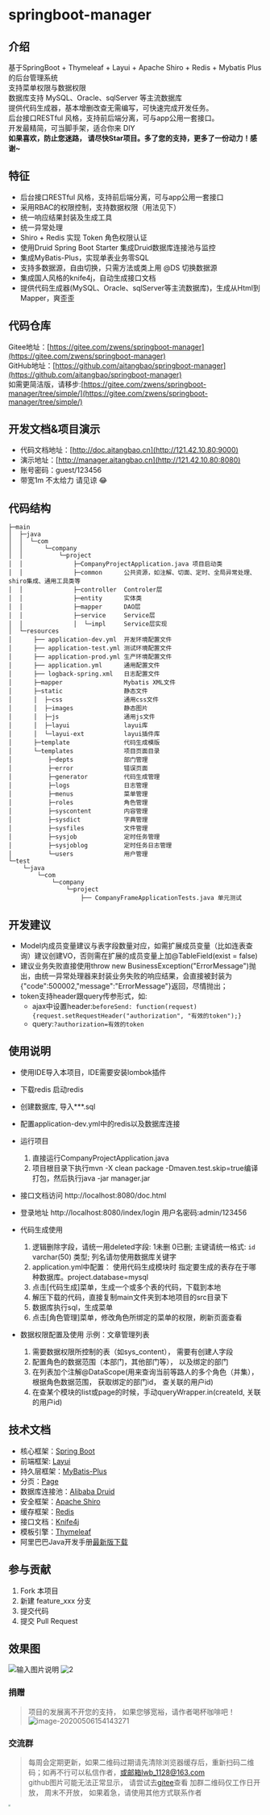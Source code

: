 # springboot-manager

## 介绍
基于SpringBoot + Thymeleaf + Layui + Apache Shiro + Redis + Mybatis Plus 的后台管理系统  
支持菜单权限与数据权限    
数据库支持 MySQL、Oracle、sqlServer 等主流数据库  
提供代码生成器，基本增删改查无需编写，可快速完成开发任务。  
后台接口RESTful 风格，支持前后端分离，可与app公用一套接口。  
开发最精简，可当脚手架，适合你来 DIY  
**如果喜欢，防止您迷路， 请尽快Star项目。多了您的支持，更多了一份动力！感谢~**

## 特征
- 后台接口RESTful 风格，支持前后端分离，可与app公用一套接口
- 采用RBAC的权限控制，支持数据权限（用法见下）
- 统一响应结果封装及生成工具
- 统一异常处理
- Shiro + Redis 实现 Token 角色权限认证
- 使用Druid Spring Boot Starter 集成Druid数据库连接池与监控
- 集成MyBatis-Plus，实现单表业务零SQL
- 支持多数据源，自由切换，只需方法或类上用 @DS 切换数据源
- 集成国人风格的knife4j，自动生成接口文档
- 提供代码生成器(MySQL、Oracle、sqlServer等主流数据库)，生成从Html到Mapper，爽歪歪  

## 代码仓库
Gitee地址：[https://gitee.com/zwens/springboot-manager](https://gitee.com/zwens/springboot-manager)   
GitHub地址：[https://github.com/aitangbao/springboot-manager](https://github.com/aitangbao/springboot-manager)  
如需更简洁版，请移步:[https://gitee.com/zwens/springboot-manager/tree/simple/](https://gitee.com/zwens/springboot-manager/tree/simple/) 

## 开发文档&项目演示
- 代码文档地址：[http://doc.aitangbao.cn](http://121.42.10.80:9000)
- 演示地址：[http://manager.aitangbao.cn](http://121.42.10.80:8080)
- 账号密码：guest/123456
- 带宽1m 不太给力 请见谅 :joy:

## 代码结构
```
├─main
│  ├─java
│  │  └─com
│  │      └─company
│  │          └─project
│  │              ├─CompanyProjectApplication.java 项目启动类
│  │              ├─common      公共资源，如注解、切面、定时、全局异常处理、shiro集成、通用工具类等
│  │              ├─controller  Controler层
│  │              ├─entity      实体类
│  │              ├─mapper      DAO层
│  │              ├─service     Service层
│  │              │  └─impl     Service层实现
│  └─resources
│      ├── application-dev.yml  开发环境配置文件
│      ├── application-test.yml 测试环境配置文件
│      ├── application-prod.yml 生产环境配置文件
│      ├── application.yml      通用配置文件
│      ├── logback-spring.xml   日志配置文件
│      ├─mapper                 Mybatis XML文件
│      ├─static                 静态文件
│      │  ├─css                 通用css文件
│      │  ├─images              静态图片
│      │  ├─js                  通用js文件
│      │  ├─layui               layui库
│      │  └─layui-ext           layui插件库
│      ├─template               代码生成模版
│      └─templates              项目页面目录
│          ├─depts              部门管理
│          ├─error              错误页面
│          ├─generator          代码生成管理
│          ├─logs               日志管理
│          ├─menus              菜单管理
│          ├─roles              角色管理
│          ├─syscontent         内容管理
│          ├─sysdict            字典管理
│          ├─sysfiles           文件管理
│          ├─sysjob             定时任务管理
│          ├─sysjoblog          定时任务日志管理
│          └─users              用户管理
└─test
    └─java
        └─com
            └─company
                └─project
                    ├── CompanyFrameApplicationTests.java 单元测试
```

## 开发建议
- Model内成员变量建议与表字段数量对应，如需扩展成员变量（比如连表查询）建议创建VO，否则需在扩展的成员变量上加@TableField(exist = false)
- 建议业务失败直接使用throw new BusinessException("ErrorMessage")抛出，由统一异常处理器来封装业务失败的响应结果，会直接被封装为{"code":500002,"message":"ErrorMessage"}返回，尽情抛出；
- token支持header跟query传参形式，如:
    - ajax中设置header:```beforeSend: function(request) {request.setRequestHeader("authorization", "有效的token");}```
    - query:```?authorization=有效的token ```

## 使用说明
- 使用IDE导入本项目，IDE需要安装lombok插件
- 下载redis 启动redis
- 创建数据库, 导入***.sql
- 配置application-dev.yml中的redis以及数据库连接
- 运行项目
   	1. 直接运行CompanyProjectApplication.java
	2. 项目根目录下执行mvn -X clean package -Dmaven.test.skip=true编译打包，然后执行java -jar manager.jar
- 接口文档访问 http://localhost:8080/doc.html
- 登录地址 http://localhost:8080/index/login 用户名密码:admin/123456
- 代码生成使用  
    1. 逻辑删除字段，请统一用deleted字段: 1未删 0已删; 主键请统一格式: `id` varchar(50) 类型; 列名请勿使用数据库关键字
    2. application.yml中配置： 使用代码生成模块时 指定要生成的表存在于哪种数据库。project.database=mysql  
    3. 点击[代码生成]菜单，生成一个或多个表的代码，下载到本地  
    4. 解压下载的代码，直接复制main文件夹到本地项目的src目录下  
    5. 数据库执行sql，生成菜单
	6. 点击[角色管理]菜单，修改角色所绑定的菜单的权限，刷新页面查看
	
- 数据权限配置及使用 示例：文章管理列表
    1. 需要数据权限所控制的表（如sys_content）， 需要有创建人字段
    2. 配置角色的数据范围（本部门，其他部门等）， 以及绑定的部门
    3. 在列表加个注解@DataScope(用来查询当前等路人的多个角色（并集）， 根据角色数据范围， 获取绑定的部门id， 查关联的用户id)
    4. 在查某个模块的list或page的时候，手动queryWrapper.in(createId, 关联的用户id)
	


## 技术文档
* 核心框架：[Spring Boot](https://spring.io/projects/spring-boot)
* 前端框架: [Layui](https://www.layui.com/)
* 持久层框架：[MyBatis-Plus](https://mybatis.plus)
* 分页：[Page](https://mybatis.plus/guide/page.html)
* 数据库连接池：[Alibaba Druid](https://github.com/alibaba/druid/)
* 安全框架：[Apache Shiro](http://shiro.apache.org/)
* 缓存框架：[Redis](https://redis.io/)
* 接口文档：[Knife4j](https://doc.xiaominfo.com/)
* 模板引擎：[Thymeleaf](https://www.thymeleaf.org/)
* 阿里巴巴Java开发手册[最新版下载](https://github.com/alibaba/p3c)

## 参与贡献
1. Fork 本项目
2. 新建 feature_xxx 分支
3. 提交代码
4. 提交 Pull Request
	
## **效果图**
![输入图片说明](https://images.gitee.com/uploads/images/2020/0929/142027_57d18746_997722.png "home1.png")
![2](https://images.gitee.com/uploads/images/2020/0521/110629_7526055a_997722.png)

### 捐赠
> 项目的发展离不开您的支持， 如果您够宽裕，请作者喝杯咖啡吧！
![image-20200506154143271](https://images.gitee.com/uploads/images/2020/0521/110630_6be55411_997722.png)

### 交流群
> 每周会定期更新，如果二维码过期请先清除浏览器缓存后，重新扫码二维码；如再不行可以私信作者，或邮箱lwb_1128@163.com  
> github图片可能无法正常显示， 请尝试去[gitee](https://gitee.com/zwens/springboot-manager)查看
> 加群二维码仅工作日开放， 周末不开放， 如果着急，请使用其他方式联系作者

<img width="300px" height="400px" src="https://images.gitee.com/uploads/images/2021/0329/094157_c3ec441b_997722.jpeg" alt="" style="zoom:25%;" /> 
